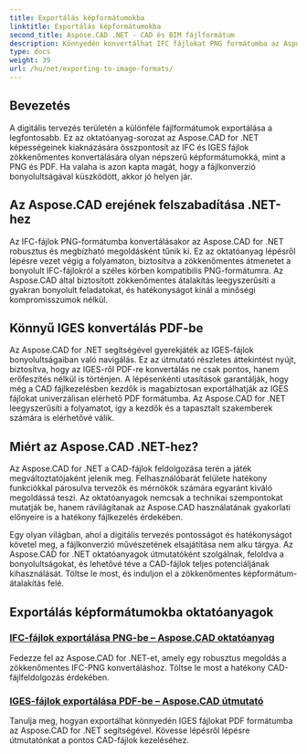```yaml
---
title: Exportálás képformátumokba
linktitle: Exportálás képformátumokba
second_title: Aspose.CAD .NET - CAD és BIM fájlformátum
description: Könnyedén konvertálhat IFC fájlokat PNG formátumba az Aspose.CAD for .NET segítségével. Fedezze fel a zökkenőmentes CAD-fájlfeldolgozást és letöltést a hatékony fájlkezeléshez.
type: docs
weight: 39
url: /hu/net/exporting-to-image-formats/
---
```


## Bevezetés

A digitális tervezés területén a különféle fájlformátumok exportálása a legfontosabb. Ez az oktatóanyag-sorozat az Aspose.CAD for .NET képességeinek kiaknázására összpontosít az IFC és IGES fájlok zökkenőmentes konvertálására olyan népszerű képformátumokká, mint a PNG és PDF. Ha valaha is azon kapta magát, hogy a fájlkonverzió bonyolultságával küszködött, akkor jó helyen jár.

## Az Aspose.CAD erejének felszabadítása .NET-hez

Az IFC-fájlok PNG-formátumba konvertálásakor az Aspose.CAD for .NET robusztus és megbízható megoldásként tűnik ki. Ez az oktatóanyag lépésről lépésre vezet végig a folyamaton, biztosítva a zökkenőmentes átmenetet a bonyolult IFC-fájlokról a széles körben kompatibilis PNG-formátumra. Az Aspose.CAD által biztosított zökkenőmentes átalakítás leegyszerűsíti a gyakran bonyolult feladatokat, és hatékonyságot kínál a minőségi kompromisszumok nélkül.

## Könnyű IGES konvertálás PDF-be

Az Aspose.CAD for .NET segítségével gyerekjáték az IGES-fájlok bonyolultságaiban való navigálás. Ez az útmutató részletes áttekintést nyújt, biztosítva, hogy az IGES-ről PDF-re konvertálás ne csak pontos, hanem erőfeszítés nélkül is történjen. A lépésenkénti utasítások garantálják, hogy még a CAD fájlkezelésben kezdők is magabiztosan exportálhatják az IGES fájlokat univerzálisan elérhető PDF formátumba. Az Aspose.CAD for .NET leegyszerűsíti a folyamatot, így a kezdők és a tapasztalt szakemberek számára is elérhetővé válik.

## Miért az Aspose.CAD .NET-hez?

Az Aspose.CAD for .NET a CAD-fájlok feldolgozása terén a játék megváltoztatójaként jelenik meg. Felhasználóbarát felülete hatékony funkciókkal párosulva tervezők és mérnökök számára egyaránt kiváló megoldássá teszi. Az oktatóanyagok nemcsak a technikai szempontokat mutatják be, hanem rávilágítanak az Aspose.CAD használatának gyakorlati előnyeire is a hatékony fájlkezelés érdekében.

Egy olyan világban, ahol a digitális tervezés pontosságot és hatékonyságot követel meg, a fájlkonverzió művészetének elsajátítása nem alku tárgya. Az Aspose.CAD for .NET oktatóanyagok útmutatóként szolgálnak, feloldva a bonyolultságokat, és lehetővé téve a CAD-fájlok teljes potenciáljának kihasználását. Töltse le most, és induljon el a zökkenőmentes képformátum-átalakítás felé.
## Exportálás képformátumokba oktatóanyagok
### [IFC-fájlok exportálása PNG-be – Aspose.CAD oktatóanyag](./exporting-ifc-files-to-png/)
Fedezze fel az Aspose.CAD for .NET-et, amely egy robusztus megoldás a zökkenőmentes IFC-PNG konvertáláshoz. Töltse le most a hatékony CAD-fájlfeldolgozás érdekében.
### [IGES-fájlok exportálása PDF-be – Aspose.CAD útmutató](./exporting-iges-files-to-pdf/)
Tanulja meg, hogyan exportálhat könnyedén IGES fájlokat PDF formátumba az Aspose.CAD for .NET segítségével. Kövesse lépésről lépésre útmutatónkat a pontos CAD-fájlok kezeléséhez.